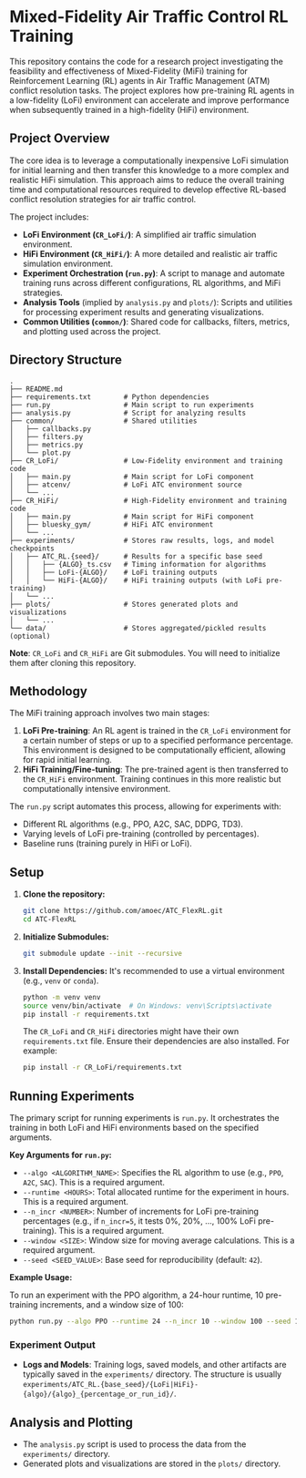 # Mixed-Fidelity Air Traffic Control RL Training

This repository contains the code for a research project investigating the feasibility and effectiveness of Mixed-Fidelity (MiFi) training for Reinforcement Learning (RL) agents in Air Traffic Management (ATM) conflict resolution tasks. The project explores how pre-training RL agents in a low-fidelity (LoFi) environment can accelerate and improve performance when subsequently trained in a high-fidelity (HiFi) environment.

## Project Overview

The core idea is to leverage a computationally inexpensive LoFi simulation for initial learning and then transfer this knowledge to a more complex and realistic HiFi simulation. This approach aims to reduce the overall training time and computational resources required to develop effective RL-based conflict resolution strategies for air traffic control.

The project includes:
-   **LoFi Environment (`CR_LoFi/`)**: A simplified air traffic simulation environment.
-   **HiFi Environment (`CR_HiFi/`)**: A more detailed and realistic air traffic simulation environment.
-   **Experiment Orchestration (`run.py`)**: A script to manage and automate training runs across different configurations, RL algorithms, and MiFi strategies.
-   **Analysis Tools** (implied by `analysis.py` and `plots/`): Scripts and utilities for processing experiment results and generating visualizations.
-   **Common Utilities (`common/`)**: Shared code for callbacks, filters, metrics, and plotting used across the project.

## Directory Structure

```
.
├── README.md
├── requirements.txt        # Python dependencies
├── run.py                  # Main script to run experiments
├── analysis.py             # Script for analyzing results
├── common/                 # Shared utilities
│   ├── callbacks.py
│   ├── filters.py
│   ├── metrics.py
│   └── plot.py
├── CR_LoFi/                # Low-Fidelity environment and training code
│   ├── main.py             # Main script for LoFi component
│   ├── atcenv/             # LoFi ATC environment source
│   └── ...
├── CR_HiFi/                # High-Fidelity environment and training code
│   ├── main.py             # Main script for HiFi component
│   ├── bluesky_gym/        # HiFi ATC environment
│   └── ...
├── experiments/            # Stores raw results, logs, and model checkpoints
│   ├── ATC_RL.{seed}/      # Results for a specific base seed
│   │   ├── {ALGO}_ts.csv   # Timing information for algorithms
│   │   ├── LoFi-{ALGO}/    # LoFi training outputs
│   │   └── HiFi-{ALGO}/    # HiFi training outputs (with LoFi pre-training)
│   └── ...
├── plots/                  # Stores generated plots and visualizations
│   └── ...
└── data/                   # Stores aggregated/pickled results (optional)
```

**Note**: `CR_LoFi` and `CR_HiFi` are Git submodules. You will need to initialize them after cloning this repository.

## Methodology

The MiFi training approach involves two main stages:

1.  **LoFi Pre-training**: An RL agent is trained in the `CR_LoFi` environment for a certain number of steps or up to a specified performance percentage. This environment is designed to be computationally efficient, allowing for rapid initial learning.
2.  **HiFi Training/Fine-tuning**: The pre-trained agent is then transferred to the `CR_HiFi` environment. Training continues in this more realistic but computationally intensive environment.

The `run.py` script automates this process, allowing for experiments with:
-   Different RL algorithms (e.g., PPO, A2C, SAC, DDPG, TD3).
-   Varying levels of LoFi pre-training (controlled by percentages).
-   Baseline runs (training purely in HiFi or LoFi).

## Setup

1.  **Clone the repository:**
    ```bash
    git clone https://github.com/amoec/ATC_FlexRL.git
    cd ATC-FlexRL
    ```

2.  **Initialize Submodules:**
    ```bash
    git submodule update --init --recursive
    ```

3.  **Install Dependencies:**
    It's recommended to use a virtual environment (e.g., `venv` or `conda`).
    ```bash
    python -m venv venv
    source venv/bin/activate  # On Windows: venv\Scripts\activate
    pip install -r requirements.txt
    ```
    The `CR_LoFi` and `CR_HiFi` directories might have their own `requirements.txt` file. Ensure their dependencies are also installed. For example:
    ```bash
    pip install -r CR_LoFi/requirements.txt
    ```

## Running Experiments

The primary script for running experiments is `run.py`. It orchestrates the training in both LoFi and HiFi environments based on the specified arguments.

**Key Arguments for `run.py`:**

*   `--algo <ALGORITHM_NAME>`: Specifies the RL algorithm to use (e.g., `PPO`, `A2C`, `SAC`). This is a required argument.
*   `--runtime <HOURS>`: Total allocated runtime for the experiment in hours. This is a required argument.
*   `--n_incr <NUMBER>`: Number of increments for LoFi pre-training percentages (e.g., if `n_incr=5`, it tests 0%, 20%, ..., 100% LoFi pre-training). This is a required argument.
*   `--window <SIZE>`: Window size for moving average calculations. This is a required argument.
*   `--seed <SEED_VALUE>`: Base seed for reproducibility (default: `42`).

**Example Usage:**

To run an experiment with the PPO algorithm, a 24-hour runtime, 10 pre-training increments, and a window size of 100:
```bash
python run.py --algo PPO --runtime 24 --n_incr 10 --window 100 --seed 123
```

### Experiment Output

-   **Logs and Models**: Training logs, saved models, and other artifacts are typically saved in the `experiments/` directory. The structure is usually `experiments/ATC_RL.{base_seed}/{LoFi|HiFi}-{algo}/{algo}_{percentage_or_run_id}/`.

## Analysis and Plotting

-   The `analysis.py` script is used to process the data from the `experiments/` directory.
-   Generated plots and visualizations are stored in the `plots/` directory.
